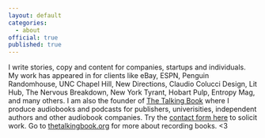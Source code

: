 ```yaml
---
layout: default
categories:
  - about
official: true
published: true
---
```

I write stories, copy and content for companies, startups and individuals. My work has appeared in for clients like eBay, ESPN, Penguin Randomhouse, UNC Chapel Hill, New Directions, Claudio Colucci Design, Lit Hub, The Nervous Breakdown, New York Tyrant, Hobart Pulp, Entropy Mag, and many others. I am also the founder of [The Talking Book](thetalkingbook.org) where I produce audiobooks and podcasts for publishers, univerisities, independent authors and other audiobook companies. Try the [contact form here](http://krishartrum.com/contact) to solicit work. Go to [thetalkingbook.org](thetalkingbook.org) for more about recording books. <3
